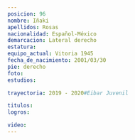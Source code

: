 ```yaml
---
posicion: 96
nombre: Iñaki
apellidos: Rosas
nacionalidad: Español-México
demarcacion: Lateral derecho
estatura: 
equipo_actual: Vitoria 1945
fecha_de_nacimiento: 2001/03/30
pie: derecho
foto: 
estudios:

trayectoria: 2019 - 2020#Eibar Juvenil

titulos:
logros:

video:
---
```

